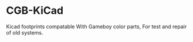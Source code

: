 # CGB-KiCad
 Kicad footprints compatable With Gameboy color parts,
 For test and repair of old systems.
